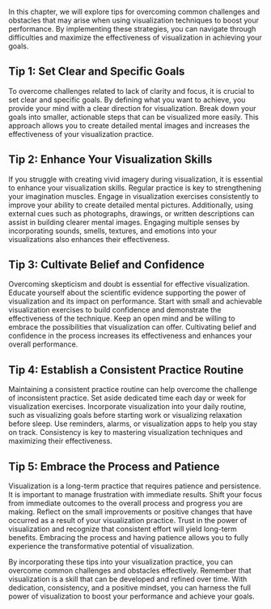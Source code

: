 
In this chapter, we will explore tips for overcoming common challenges and obstacles that may arise when using visualization techniques to boost your performance. By implementing these strategies, you can navigate through difficulties and maximize the effectiveness of visualization in achieving your goals.

## Tip 1: Set Clear and Specific Goals

To overcome challenges related to lack of clarity and focus, it is crucial to set clear and specific goals. By defining what you want to achieve, you provide your mind with a clear direction for visualization. Break down your goals into smaller, actionable steps that can be visualized more easily. This approach allows you to create detailed mental images and increases the effectiveness of your visualization practice.

## Tip 2: Enhance Your Visualization Skills

If you struggle with creating vivid imagery during visualization, it is essential to enhance your visualization skills. Regular practice is key to strengthening your imagination muscles. Engage in visualization exercises consistently to improve your ability to create detailed mental pictures. Additionally, using external cues such as photographs, drawings, or written descriptions can assist in building clearer mental images. Engaging multiple senses by incorporating sounds, smells, textures, and emotions into your visualizations also enhances their effectiveness.

## Tip 3: Cultivate Belief and Confidence

Overcoming skepticism and doubt is essential for effective visualization. Educate yourself about the scientific evidence supporting the power of visualization and its impact on performance. Start with small and achievable visualization exercises to build confidence and demonstrate the effectiveness of the technique. Keep an open mind and be willing to embrace the possibilities that visualization can offer. Cultivating belief and confidence in the process increases its effectiveness and enhances your overall performance.

## Tip 4: Establish a Consistent Practice Routine

Maintaining a consistent practice routine can help overcome the challenge of inconsistent practice. Set aside dedicated time each day or week for visualization exercises. Incorporate visualization into your daily routine, such as visualizing goals before starting work or visualizing relaxation before sleep. Use reminders, alarms, or visualization apps to help you stay on track. Consistency is key to mastering visualization techniques and maximizing their effectiveness.

## Tip 5: Embrace the Process and Patience

Visualization is a long-term practice that requires patience and persistence. It is important to manage frustration with immediate results. Shift your focus from immediate outcomes to the overall process and progress you are making. Reflect on the small improvements or positive changes that have occurred as a result of your visualization practice. Trust in the power of visualization and recognize that consistent effort will yield long-term benefits. Embracing the process and having patience allows you to fully experience the transformative potential of visualization.

By incorporating these tips into your visualization practice, you can overcome common challenges and obstacles effectively. Remember that visualization is a skill that can be developed and refined over time. With dedication, consistency, and a positive mindset, you can harness the full power of visualization to boost your performance and achieve your goals.

